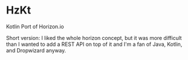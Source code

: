 # HzKt
Kotlin Port of Horizon.io

Short version: I liked the whole horizon concept, but it was more difficult than I wanted to add a REST API on top of it and I'm a fan of Java, Kotlin, and Dropwizard anyway.
